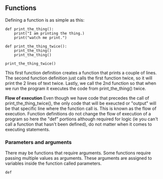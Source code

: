 ## Functions

Defining a function is as simple as this:
```
def print_the_thing():
    print("I am printing the thing.)
    print("watch me print.")
    
def print_the_thing_twice():
    print_the_thing()
    print_the_thing()
    
print_the_thing_twice()
```
This first function definition creates a function that prints a couple of lines. The second function definition just calls the first function twice, so it will print the 2 lines of text twice. Lastly, we call the 2nd function so that when we run the program it executes the code from print_the_thing() twice.

**Flow of execution** Even though we have code that precedes the call of print_the_thing_twice(), the only code that will be exeucted or "output" will be that specific line where the function call is. This is known as the flow of execution. Function definitions do not change the flow of execution of a program so here the "def" portions although required for logic (ie you can't call a function that hasn't been defined), do not matter when it comes to executing statements.

### Parameters and arguments

There may be functions that require arguments. Some functions require passing multiple values as arguments. These arguments are assigned to variables inside the function called parameters.

```
def 
```
